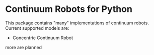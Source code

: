 # Continuum Robots for Python
This package contains "many" implementations of continuum robots. Current supported models are:
- Concentric Continuum Robot

more are planned

